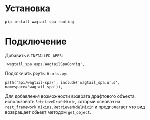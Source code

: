 # Установка

```
pip install wagtail-spa-routing
```

# Подключение

Добавить в `INSTALLED_APPS`:

```
'wagtail_spa.apps.WagtailSpaConfig',
```

Подключить роуты в `urls.py`:

```
path('api/wagtail-spa/', include('wagtail_spa.urls', namespace='wagtail_spa')),
```

Для добавления возможности возврата драфтового объекта, использовать `RetrieveDraftMixin`, который основан на `rest_framework.mixins.RetrieveModelMixin` и предполагает что вид возвращает объект методом `get_object`.
